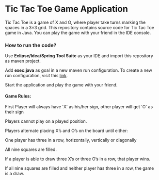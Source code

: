 <h1><b>Tic Tac Toe Game Application</b></h1>

Tic Tac Toe is a game of X and O, where player take turns marking the spaces in a 3×3 grid. This repository contains source code for Tic Tac Toe game in Java. You can play the game with your friend in the IDE console.


<h3><b>How to run the code?</b></h3>




Use <b>Eclipse/Idea/Spring Tool Suite</b> as your IDE and import this repository as maven project.

Add <b>exec:java</b> as goal in a new maven run configuration. To create a new run configuration, visit this <a target="_blank" href="https://wiki.openmrs.org/display/docs/Using+the+M2Eclipse+Maven+Plugin+in+Eclipse">link</a>.

Start the application and play the game with your friend.







<h4><b>Game Rules:</b></h4>

First Player will always have 'X' as his/her sign, other player will get 'O' as their sign

Players cannot play on a played position.

Players alternate placing X’s and O’s on the board until either:

One player has three in a row, horizontally, vertically or diagonally

All nine squares are filled.

If a player is able to draw three X’s or three O’s in a row, that player wins.

If all nine squares are filled and neither player has three in a row, the game is a draw.


